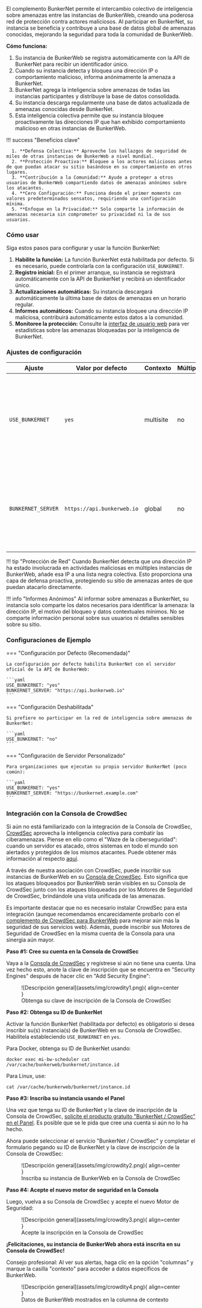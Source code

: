 El complemento BunkerNet permite el intercambio colectivo de inteligencia sobre amenazas entre las instancias de BunkerWeb, creando una poderosa red de protección contra actores maliciosos. Al participar en BunkerNet, su instancia se beneficia y contribuye a una base de datos global de amenazas conocidas, mejorando la seguridad para toda la comunidad de BunkerWeb.

**Cómo funciona:**

1.  Su instancia de BunkerWeb se registra automáticamente con la API de BunkerNet para recibir un identificador único.
2.  Cuando su instancia detecta y bloquea una dirección IP o comportamiento malicioso, informa anónimamente la amenaza a BunkerNet.
3.  BunkerNet agrega la inteligencia sobre amenazas de todas las instancias participantes y distribuye la base de datos consolidada.
4.  Su instancia descarga regularmente una base de datos actualizada de amenazas conocidas desde BunkerNet.
5.  Esta inteligencia colectiva permite que su instancia bloquee proactivamente las direcciones IP que han exhibido comportamiento malicioso en otras instancias de BunkerWeb.

!!! success "Beneficios clave"

      1. **Defensa Colectiva:** Aproveche los hallazgos de seguridad de miles de otras instancias de BunkerWeb a nivel mundial.
      2. **Protección Proactiva:** Bloquee a los actores maliciosos antes de que puedan atacar su sitio basándose en su comportamiento en otros lugares.
      3. **Contribución a la Comunidad:** Ayude a proteger a otros usuarios de BunkerWeb compartiendo datos de amenazas anónimos sobre los atacantes.
      4. **Cero Configuración:** Funciona desde el primer momento con valores predeterminados sensatos, requiriendo una configuración mínima.
      5. **Enfoque en la Privacidad:** Solo comparte la información de amenazas necesaria sin comprometer su privacidad ni la de sus usuarios.

### Cómo usar

Siga estos pasos para configurar y usar la función BunkerNet:

1.  **Habilite la función:** La función BunkerNet está habilitada por defecto. Si es necesario, puede controlarla con la configuración `USE_BUNKERNET`.
2.  **Registro inicial:** En el primer arranque, su instancia se registrará automáticamente con la API de BunkerNet y recibirá un identificador único.
3.  **Actualizaciones automáticas:** Su instancia descargará automáticamente la última base de datos de amenazas en un horario regular.
4.  **Informes automáticos:** Cuando su instancia bloquee una dirección IP maliciosa, contribuirá automáticamente estos datos a la comunidad.
5.  **Monitoree la protección:** Consulte la [interfaz de usuario web](web-ui.md) para ver estadísticas sobre las amenazas bloqueadas por la inteligencia de BunkerNet.

### Ajustes de configuración

| Ajuste             | Valor por defecto          | Contexto  | Múltiple | Descripción                                                                                                             |
| ------------------ | -------------------------- | --------- | -------- | ----------------------------------------------------------------------------------------------------------------------- |
| `USE_BUNKERNET`    | `yes`                      | multisite | no       | **Habilitar BunkerNet:** Establezca en `yes` para habilitar el intercambio de inteligencia sobre amenazas de BunkerNet. |
| `BUNKERNET_SERVER` | `https://api.bunkerweb.io` | global    | no       | **Servidor BunkerNet:** La dirección del servidor de la API de BunkerNet para compartir inteligencia sobre amenazas.    |

!!! tip "Protección de Red"
    Cuando BunkerNet detecta que una dirección IP ha estado involucrada en actividades maliciosas en múltiples instancias de BunkerWeb, añade esa IP a una lista negra colectiva. Esto proporciona una capa de defensa proactiva, protegiendo su sitio de amenazas antes de que puedan atacarlo directamente.

!!! info "Informes Anónimos"
    Al informar sobre amenazas a BunkerNet, su instancia solo comparte los datos necesarios para identificar la amenaza: la dirección IP, el motivo del bloqueo y datos contextuales mínimos. No se comparte información personal sobre sus usuarios ni detalles sensibles sobre su sitio.

### Configuraciones de Ejemplo

=== "Configuración por Defecto (Recomendada)"

    La configuración por defecto habilita BunkerNet con el servidor oficial de la API de BunkerWeb:

    ```yaml
    USE_BUNKERNET: "yes"
    BUNKERNET_SERVER: "https://api.bunkerweb.io"
    ```

=== "Configuración Deshabilitada"

    Si prefiere no participar en la red de inteligencia sobre amenazas de BunkerNet:

    ```yaml
    USE_BUNKERNET: "no"
    ```

=== "Configuración de Servidor Personalizado"

    Para organizaciones que ejecutan su propio servidor BunkerNet (poco común):

    ```yaml
    USE_BUNKERNET: "yes"
    BUNKERNET_SERVER: "https://bunkernet.example.com"
    ```

### Integración con la Consola de CrowdSec

Si aún no está familiarizado con la integración de la Consola de CrowdSec, [CrowdSec](https://www.crowdsec.net/?utm_campaign=bunkerweb&utm_source=doc) aprovecha la inteligencia colectiva para combatir las ciberamenazas. Piense en ello como el "Waze de la ciberseguridad": cuando un servidor es atacado, otros sistemas en todo el mundo son alertados y protegidos de los mismos atacantes. Puede obtener más información al respecto [aquí](https://www.crowdsec.net/about?utm_campaign=bunkerweb&utm_source=blog).

A través de nuestra asociación con CrowdSec, puede inscribir sus instancias de BunkerWeb en su [Consola de CrowdSec](https://app.crowdsec.net/signup?utm_source=external-blog&utm_medium=cta&utm_campaign=bunker-web-integration). Esto significa que los ataques bloqueados por BunkerWeb serán visibles en su Consola de CrowdSec junto con los ataques bloqueados por los Motores de Seguridad de CrowdSec, brindándole una vista unificada de las amenazas.

Es importante destacar que no es necesario instalar CrowdSec para esta integración (aunque recomendamos encarecidamente probarlo con el [complemento de CrowdSec para BunkerWeb](https://github.com/bunkerity/bunkerweb-plugins/tree/main/crowdsec) para mejorar aún más la seguridad de sus servicios web). Además, puede inscribir sus Motores de Seguridad de CrowdSec en la misma cuenta de la Consola para una sinergia aún mayor.

**Paso #1: Cree su cuenta en la Consola de CrowdSec**

Vaya a la [Consola de CrowdSec](https://app.crowdsec.net/signup?utm_source=external-blog&utm_medium=cta&utm_campaign=bunker-web-integration) y regístrese si aún no tiene una cuenta. Una vez hecho esto, anote la clave de inscripción que se encuentra en "Security Engines" después de hacer clic en "Add Security Engine":

<figure markdown>
  ![Descripción general](assets/img/crowdity1.png){ align=center }
  <figcaption>Obtenga su clave de inscripción de la Consola de CrowdSec</figcaption>
</figure>

**Paso #2: Obtenga su ID de BunkerNet**

Activar la función BunkerNet (habilitada por defecto) es obligatorio si desea inscribir su(s) instancia(s) de BunkerWeb en su Consola de CrowdSec. Habilítela estableciendo `USE_BUNKERNET` en `yes`.

Para Docker, obtenga su ID de BunkerNet usando:

```shell
docker exec mi-bw-scheduler cat /var/cache/bunkerweb/bunkernet/instance.id
```

Para Linux, use:

```shell
cat /var/cache/bunkerweb/bunkernet/instance.id
```

**Paso #3: Inscriba su instancia usando el Panel**

Una vez que tenga su ID de BunkerNet y la clave de inscripción de la Consola de CrowdSec, [solicite el producto gratuito "BunkerNet / CrowdSec" en el Panel](https://panel.bunkerweb.io/store/bunkernet?utm_campaign=self&utm_source=doc). Es posible que se le pida que cree una cuenta si aún no lo ha hecho.

Ahora puede seleccionar el servicio "BunkerNet / CrowdSec" y completar el formulario pegando su ID de BunkerNet y la clave de inscripción de la Consola de CrowdSec:

<figure markdown>
  ![Descripción general](assets/img/crowdity2.png){ align=center }
  <figcaption>Inscriba su instancia de BunkerWeb en la Consola de CrowdSec</figcaption>
</figure>

**Paso #4: Acepte el nuevo motor de seguridad en la Consola**

Luego, vuelva a su Consola de CrowdSec y acepte el nuevo Motor de Seguridad:

<figure markdown>
  ![Descripción general](assets/img/crowdity3.png){ align=center }
  <figcaption>Acepte la inscripción en la Consola de CrowdSec</figcaption>
</figure>

**¡Felicitaciones, su instancia de BunkerWeb ahora está inscrita en su Consola de CrowdSec!**

Consejo profesional: Al ver sus alertas, haga clic en la opción "columnas" y marque la casilla "contexto" para acceder a datos específicos de BunkerWeb.

<figure markdown>
  ![Descripción general](assets/img/crowdity4.png){ align=center }
  <figcaption>Datos de BunkerWeb mostrados en la columna de contexto</figcaption>
</figure>
